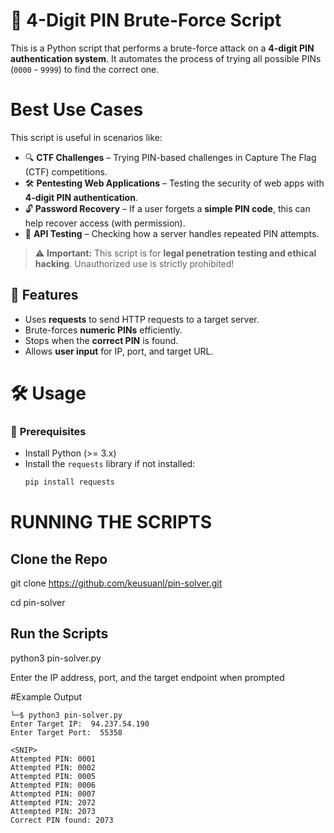 # 🔐 4-Digit PIN Brute-Force Script
This is a Python script that performs a brute-force attack on a **4-digit PIN authentication system**. It automates the process of trying all possible PINs (`0000` - `9999`) to find the correct one.

# Best Use Cases
This script is useful in scenarios like:
- 🔍 **CTF Challenges** – Trying PIN-based challenges in Capture The Flag (CTF) competitions.  
- 🛠️ **Pentesting Web Applications** – Testing the security of web apps with **4-digit PIN authentication**.  
- 🔓 **Password Recovery** – If a user forgets a **simple PIN code**, this can help recover access (with permission).  
- 🧪 **API Testing** – Checking how a server handles repeated PIN attempts.  

> ⚠️ **Important:** This script is for **legal penetration testing and ethical hacking**. Unauthorized use is strictly prohibited! 

## 🚀 Features
- Uses **requests** to send HTTP requests to a target server.
- Brute-forces **numeric PINs** efficiently.
- Stops when the **correct PIN** is found.
- Allows **user input** for IP, port, and target URL.

# 🛠️ **Usage**
### 📌 **Prerequisites**
- Install Python (>= 3.x)
- Install the `requests` library if not installed:
  ```bash
  pip install requests
  ```


# RUNNING THE SCRIPTS 

## Clone the Repo
git clone https://github.com/keusuanl/pin-solver.git

cd pin-solver

## Run the Scripts 
python3 pin-solver.py

Enter the IP address, port, and the target endpoint when prompted

#Example Output

```
└─$ python3 pin-solver.py 
Enter Target IP:  94.237.54.190
Enter Target Port:  55358

<SNIP>
Attempted PIN: 0001
Attempted PIN: 0002
Attempted PIN: 0005
Attempted PIN: 0006
Attempted PIN: 0007
Attempted PIN: 2072
Attempted PIN: 2073
Correct PIN found: 2073
```




